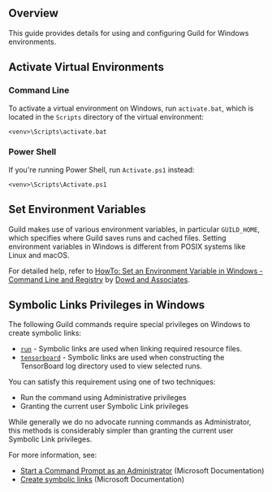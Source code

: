 <!-- -*- eval:(visual-line-mode 1) -*- -->

<div data-theme-toc="true"></div>
<div data-guild-docs="true"></div>

## Overview

This guide provides details for using and configuring Guild for Windows environments.

## Activate Virtual Environments

### Command Line

To activate a virtual environment on Windows, run `activate.bat`, which is located in the `Scripts` directory of the virtual environment:

``` command
<venv>\Scripts\activate.bat
```

### Power Shell

If you're running Power Shell, run `Activate.ps1` instead:

``` command
<venv>\Scripts\Activate.ps1
```

## Set Environment Variables

Guild makes use of various environment variables, in particular `GUILD_HOME`, which specifies where Guild saves runs and cached files. Setting environment variables in Windows is different from POSIX systems like Linux and macOS.

For detailed help, refer to [ HowTo: Set an Environment Variable in Windows - Command Line and Registry](http://www.dowdandassociates.com/blog/content/howto-set-an-environment-variable-in-windows-command-line-and-registry/) by [Dowd and Associates](http://www.dowdandassociates.com/).

## Symbolic Links Privileges in Windows

The following Guild commands require special privileges on Windows to create symbolic links:

- [`run`](/commands/run) - Symbolic links are used when linking required resource files.
- [`tensorboard`](/commands/tensorboard) - Symbolic links are used when constructing the TensorBoard log directory used to view selected runs.

You can satisfy this requirement using one of two techniques:

- Run the command using Administrative privileges
- Granting the current user Symbolic Link privileges

While generally we do no advocate running commands as Administrator, this methods is considerably simpler than granting the current user Symbolic Link privileges.

For more information, see:

- [Start a Command Prompt as an Administrator](https://docs.microsoft.com/en-us/previous-versions/windows/it-pro/windows-server-2012-r2-and-2012/jj717276(v=ws.11)) (Microsoft Documentation)
- [Create symbolic links](https://docs.microsoft.com/en-us/windows/security/threat-protection/security-policy-settings/create-symbolic-links) (Microsoft Documentation)
